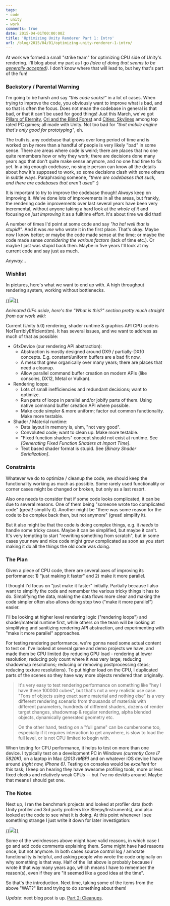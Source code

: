 ```yaml
---
tags:
- code
- unity
- work
comments: true
date: 2015-04-01T00:00:00Z
title: 'Optimizing Unity Renderer Part 1: Intro'
url: /blog/2015/04/01/optimizing-unity-renderer-1-intro/
---
```


At work we formed a small "strike team" for optimizing CPU side of Unity's rendering. I'll blog
about my part as I go *(idea of doing that seems to be [generally accepted](https://twitter.com/aras_p/status/582249041490239491))*.
I don't know where that will lead to, but hey that's part of the fun!

### Backstory / Parental Warning

I'm going to be harsh and say *"this code sucks!"* in a lot of cases. When trying to improve the code, you obviously want to improve
what is bad, and so that is often the focus. Does not mean the codebase in general is that bad, or that it can't be used for good
things! Just this March, we've got [Pillars of Eternity](http://www.metacritic.com/game/pc/pillars-of-eternity),
[Ori and the Blind Forest](http://www.metacritic.com/game/pc/ori-and-the-blind-forest) and
[Cities: Skylines](http://www.metacritic.com/game/pc/cities-skylines) among top rated PC games; all made with Unity. Not too bad
for *"that mobile engine that's only good for prototyping"*, eh.

The truth is, any codebase that grows over long period of time and is worked on by more than a handful of people is very likely
"bad" in some sense. There are areas where code is weird; there are places that no one quite remembers how or why they work;
there are decisions done many years ago that don't quite make sense anymore, and no one had time to fix yet. In a big enough codebase,
no single person can know all the details about how it's supposed to work, so some decisions clash with some others in subtle ways.
Paraphrasing someone, *"there are codebases that suck, and there are codebases that aren't used"* :)

It is important to try to improve the codebase though! *Always* keep on improving it. We've done lots of improvements in all the areas,
but frankly, the rendering code improvements over last several years have been very incremental, without anyone
taking a hard look at the *whole of it* and focusing on *just improving* it as a fulltime effort. It's about time we did that!

A number of times I'd point at some code and say *"ha ha! well that is stupid!"*. And it was *me* who wrote it in the first place.
That's okay. Maybe now I know better; or maybe the code made sense at the time; or maybe the code made sense *considering the various factors* (lack of time etc.). Or maybe I just was stupid back then. Maybe in five years I'll look at my current code and say just
as much.

*Anyway...*


### Wishlist

In pictures, here's what we want to end up with. A high throughput rendering system, working without bottlenecks.

[{{<img src="/img/blog/2015-04/Opt1-Efficient.gif">}}](/img/blog/2015-04/Opt1-Efficient.gif)

*Animated GIFs aside, here's the "What is this?" section pretty much straight from our work wiki:*

Current (Unity 5.0) rendering, shader runtime & graphics API CPU code is NotTerriblyEfficient(tm). It has
several issues, and we want to address as much of that as possible:

* GfxDevice (our rendering API abstraction):
	* Abstraction is mostly designed around DX9 / partially-DX10 concepts. E.g. constant/uniform buffers are a bad fit now.
	* A mess that grew organically over many years; there are places that need a cleanup.
	* Allow parallel command buffer creation on modern APIs (like consoles, DX12, Metal or Vulkan).
* Rendering loops:
	* Lots of small inefficiencies and redundant decisions; want to optimize.
	* Run parts of loops in parallel and/or jobify parts of them. Using native command buffer creation API where possible.
	* Make code simpler & more uniform; factor out common functionality. Make more testable.
* Shader / Material runtime:
	* Data layout in memory is, uhm, "not very good".
	* Convoluted code; want to clean up. Make more testable.
	* "Fixed function shaders" concept should not exist at runtime. See *\[Generating Fixed Function Shaders at Import Time\]*.
	* Text based shader format is stupid. See *\[Binary Shader Serialization\]*.


### Constraints

Whatever we do to optimize / cleanup the code, we should keep the functionality working as much as possible. Some rarely used
functionality or corner cases might be changed or broken, but only as a last resort.

Also one needs to consider that if some code looks complicated, it can be due to several reasons. One of them being "someone wrote
too complicated code" (great! simplify it). Another might be "there was some reason for the code to be complex back then, but not anymore"
(great! simplify it).

But it also might be that the code *is* doing complex things, e.g. it *needs* to handle some tricky cases. Maybe
it can be simplified, but maybe it can't. It's very tempting to start "rewriting something from scratch", but in some cases your
new and nice code might grow complicated as soon as you start making it do all the things the old code was doing.


### The Plan

Given a piece of CPU code, there are several axes of improving its performance: 1) "just making it faster" and 2) make it more parallel.

I thought I'd focus on "just make it faster" initially. Partially because I also want to simplify the code and remember the various
tricky things it has to do. Simplifying the data, making the data flows more clear and making the code simpler
often also allows doing step two ("make it more parallel") easier.

I'll be looking at higher level rendering logic ("rendering loops") and shader/material runtime first, while others on the team will
be looking at simplifying and sanitizing rendering API abstraction, and experimenting with "make it more parallel" approaches.

For testing rendering performance, we're gonna need some actual content to test on. I've looked at several game and demo projects we have,
and made them be CPU limited (by reducing GPU load - rendering at lower resolution; reducing poly count where it
was very large; reducing shadowmap resolutions; reducing or removing postprocessing steps; reducing texture resolutions).
To put higher load on the CPU, I duplicated parts of the scenes so they have way more objects rendered than originally.

> It's very easy to test rendering performance on something like "hey I have these 100000 cubes", but that's not a very realistic use
> case. "Tons of objects using exact same material and nothing else" is a very different rendering scenario from thousands
> of materials with different parameters, hundreds of different shaders, dozens of render target changes, shadowmap &
> regular rendering, alpha blended objects, dynamically generated geometry etc.
>
> On the other hand, testing on a "full game" can be cumbersome too, especially if it requires interaction to get anywhere,
> is slow to load the full level, or is not CPU limited to begin with.

When testing for CPU performance, it helps to test on more than one device. I typically test on a development PC in Windows
*(currently Core i7 5820K)*, on a laptop in Mac *(2013 rMBP)* and on whatever iOS device I have around *(right now, iPhone 6)*.
Testing on consoles would be *excellent* for this task; I keep on hearing they have awesome profiling tools, more or less fixed
clocks and relatively weak CPUs -- but I've no devkits around. Maybe that means I should get one.



### The Notes

Next up, I ran the benchmark projects and looked at profiler data (both Unity profiler and 3rd party profilers like Sleepy/Instruments),
and also looked at the code to see what it is doing. At this point whenever I see something strange I just write it down for
later investigation:

[{{<img src="/img/blog/2015-04/Opt1-Questions.png">}}](/img/blog/2015-04/Opt1-Questions.png)

Some of the weirdnesses above might have valid reasons, in which case I go and add code comments explaining them. Some might have had
reasons once, but not anymore. In both cases source control log / annotate functionality is helpful, and asking people who
wrote the code originally on why something is that way. Half of the list above is probably because *I* wrote it that way many years ago,
which means I have to remember the reason(s), even if they are "it seemed like a good idea at the time".


So that's the introduction. Next time, taking some of the items from the above "WAT?" list and trying to do something about them!

*Update*: next blog post is up. [Part 2: Cleanups](/blog/2015/04/04/optimizing-unity-renderer-2-cleanups/).
